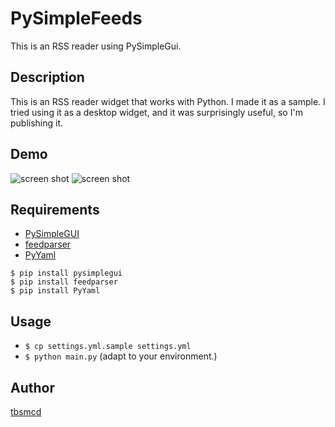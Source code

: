 # PySimpleFeeds

This is an RSS reader using PySimpleGui.

## Description

This is an RSS reader widget that works with Python. I made it as a sample. I tried using it as a desktop widget, and it was surprisingly useful, so I'm publishing it.

## Demo

![screen shot](https://user-images.githubusercontent.com/174922/94450738-9512a680-01e8-11eb-8fab-999a33e75fbf.png)
![screen shot](https://user-images.githubusercontent.com/174922/94459882-e9bb1f00-01f2-11eb-873c-81184150369d.png)


## Requirements

- [PySimpleGUI](https://pysimplegui.readthedocs.io/en/latest/)
- [feedparser](https://pythonhosted.org/feedparser/)
- [PyYaml](https://pyyaml.org/wiki/PyYAMLDocumentation)

```
$ pip install pysimplegui
$ pip install feedparser
$ pip install PyYaml
```

## Usage

- `$ cp settings.yml.sample settings.yml`  
- `$ python main.py` (adapt to your environment.)

## Author

[tbsmcd](https://github.com/tbsmcd)